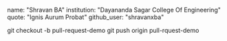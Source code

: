 name: "Shravan BA"
institution: "Dayananda Sagar College Of Engineering"
quote: "Ignis Aurum Probat"
github_user: "shravanxba"

git checkout -b pull-request-demo
git push origin pull-rquest-demo
